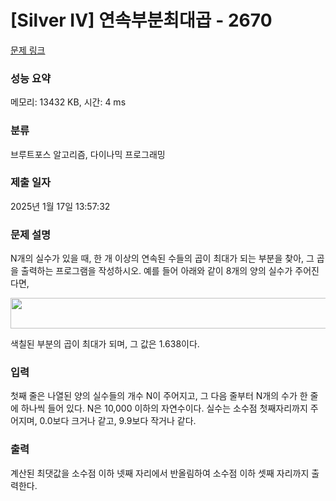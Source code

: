 # [Silver IV] 연속부분최대곱 - 2670 

[문제 링크](https://www.acmicpc.net/problem/2670) 

### 성능 요약

메모리: 13432 KB, 시간: 4 ms

### 분류

브루트포스 알고리즘, 다이나믹 프로그래밍

### 제출 일자

2025년 1월 17일 13:57:32

### 문제 설명

<p>N개의 실수가 있을 때, 한 개 이상의 연속된 수들의 곱이 최대가 되는 부분을 찾아, 그 곱을 출력하는 프로그램을 작성하시오. 예를 들어 아래와 같이 8개의 양의 실수가 주어진다면,</p>

<p><img alt="" src="https://www.acmicpc.net/upload/images/Kr2fhViNP7YfNWrhf77jJeXwsd.png" style="width: 600px; height: 49px; "></p>

<p>색칠된 부분의 곱이 최대가 되며, 그 값은 1.638이다.</p>

### 입력 

 <p>첫째 줄은 나열된 양의 실수들의 개수 N이 주어지고, 그 다음 줄부터 N개의 수가 한 줄에 하나씩 들어 있다. N은 10,000 이하의 자연수이다. 실수는 소수점 첫째자리까지 주어지며, 0.0보다 크거나 같고, 9.9보다 작거나 같다.</p>

### 출력 

 <p>계산된 최댓값을 소수점 이하 넷째 자리에서 반올림하여 소수점 이하 셋째 자리까지 출력한다.</p>

